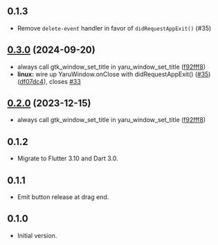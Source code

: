 ## 0.1.3

- Remove `delete-event` handler in favor of `didRequestAppExit()` (#35)

## [0.3.0](https://github.com/spydon/yaru_window.dart/compare/yaru_window_linux-v0.2.0...yaru_window_linux-v0.3.0) (2024-09-20)


* always call gtk_window_set_title in yaru_window_set_title ([f92fff8](https://github.com/spydon/yaru_window.dart/commit/f92fff8bd32bc7de6dbbf37687ba60f7472dc478))
* **linux:** wire up YaruWindow.onClose with didRequestAppExit() ([#35](https://github.com/spydon/yaru_window.dart/issues/35)) ([df07dc4](https://github.com/spydon/yaru_window.dart/commit/df07dc4b2c4e3f18d5c0daeb339937f2ccfa7097)), closes [#33](https://github.com/spydon/yaru_window.dart/issues/33)

## [0.2.0](https://github.com/ubuntu/yaru_window.dart/compare/yaru_window_linux-v0.1.3...yaru_window_linux-v0.2.0) (2023-12-15)


* always call gtk_window_set_title in yaru_window_set_title ([f92fff8](https://github.com/ubuntu/yaru_window.dart/commit/f92fff8bd32bc7de6dbbf37687ba60f7472dc478))

## 0.1.2

- Migrate to Flutter 3.10 and Dart 3.0.

## 0.1.1

- Emit button release at drag end.

## 0.1.0

- Initial version.
